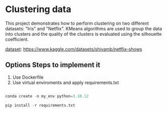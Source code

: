# Clustering data 

This project demonstrates how to perform clustering on two different datasets: "Iris" and "Netflix". KMeans algorithms are used to group the data into clusters and the quality of the clusters is evaluated using the silhouette coefficient.

[dataset](https://www.kaggle.com/datasets/shivamb/netflix-shows): https://www.kaggle.com/datasets/shivamb/netflix-shows

## Options Steps to implement it

1. Use Dockerfile 
2. Use virtual enviroments and apply  requirements.txt 
```python

conda create -n my_env python=3.10.12

pip install -r requirements.txt
```